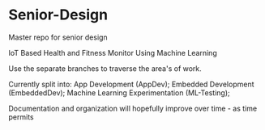 # Senior-Design
Master repo for senior design

IoT Based Health and Fitness Monitor Using Machine Learning

Use the separate branches to traverse the area's of work.

Currently split into:
App Development (AppDev);
Embedded Development (EmbeddedDev);
Machine Learning Experimentation (ML-Testing);

Documentation and organization will hopefully improve over time - as time permits
